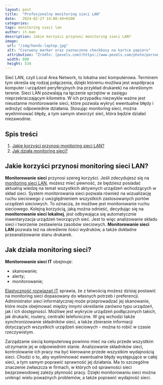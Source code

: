 ```yaml
---
layout: post
title:  "Profesjonalny monitoring sieci LAN"
date:   2024-02-27 14:00:49+0100
categories:
tags: monitoring sieci lan
author: it-man
description: Jakie korzyści przynosi monitoring sieci LAN?
image:
 url: "/img/hands-laptop.jpg"
 alt: "Czerwony marker oraz zaznaczone checkboxy na kartce papieru"
 attribution: "Źródło: [pexels.com](https://www.pexels.com/photo/person-using-laptop-computer-during-daytime-196655/); Licencja: [pexels.com/photo-license](https://www.pexels.com/photo-license/)"
 width: 800
 height: 534
---
```


Sieć LAN, czyli Local Area Network, to lokalna sieć komputerowa. Terminem tym określa się rodzaj połączenia, dzięki któremu możliwa jest współpraca komputer i urządzeń peryferyjnych (na przykład drukarek) na określonym terenie. Sieci LAN pozwalają na łączenie sprzętów w zasięgu nieprzekraczającym kilometra. W ich przypadku niezwykle ważne jest nieustanne monitorowanie sieci, które pozwala wykryć ewentualne błędy i wdrożyć odpowiednie działania. Stosując monitoring sieci, można wyeliminować błędy, a tym samym stworzyć sieć, która będzie działać niezawodnie.



<!-- more -->

## Spis treści
1. [Jakie korzyści przynosi monitoring sieci LAN?](#jakie-korzyści-przynosi-monitoring-sieci-lan)
2. [Jak działa monitoring sieci?](#jak-działa-monitoring-sieci)

## Jakie korzyści przynosi monitoring sieci LAN?

**Monitorowanie sieci** przynosi szereg korzyści. Jeśli zdecydujesz się na [monitoring sieci LAN](https://www.it-man.pl/funkcjonalnosc/monitoring-sieci-lan/), możesz mieć pewność, że będziesz posiadać aktualną wiedzę na temat wszystkich aktywnych urządzeń wchodzących w skład sieci. System monitorowania sieci pozwala również na wizualizację ruchu sieciowego z uwzględnieniem wszystkich zastosowanych portów urządzeń sieciowych. To oznacza, że możliwe jest monitorowanie ruchu sieciowego. Kolejną korzyścią, jaką można odnieść, decydując się na **monitorowanie sieci lokalnej**, jest odbywająca się automatycznie inwentaryzacja urządzeń tworzących sieć. Jest to więc analizowanie składu sieci i tworzenie zestawienia zasobów sieciowych. **Monitorowanie sieci LAN** pozwala też na określenie ilości wydruków, a także dokładne przeanalizowanie stanu drukarek.

## Jak działa monitoring sieci?

**Monitorowanie sieci IT** obejmuje:

* skanowanie;
* alerty;
* monitorowanie;

[Elastyczność rozwiązań IT](https://www.it-man.pl/) sprawia, że z łatwością możesz dzisiaj postawić na monitoring sieci dopasowany do własnych potrzeb i preferencji. Administrator sieci informatycznej może przeprowadzać jej skanowanie, które może obejmować między innymi określanie zarówno typu urządzeń, jak i ich dostępności. Możliwe jest wykrycie urządzeń podłączonych takich, jak drukarki, routery, centralki telefoniczne. W grę wchodzi także synchronizowanie składników sieci, a także zbieranie informacji dotyczących wszystkich urządzeń sieciowych - można to robić w czasie rzeczywistym.

Zarządzanie siecią komputerową powinno mieć na celu przede wszystkim utrzymanie jej w odpowiednim stanie. Analizowanie składników sieci, kontrolowanie ich pracy ma być kierowane przede wszystkim wydajnością sieci. Chodzi o to, aby wyeliminować ewentualne błędy występujące w całej sieci, a tym samym poprawić sprawność jej działania. Ma to szczególne znaczenie zwłaszcza w firmach, w których od sprawności sieci bezprzewodowej zależy płynność pracy. Dzięki monitorowaniu sieci można uniknąć wielu poważnych problemów, a także poprawić wydajność sieci.
